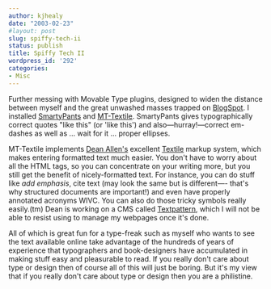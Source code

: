 ```yaml
---
author: kjhealy
date: "2003-02-23"
#layout: post
slug: spiffy-tech-ii
status: publish
title: Spiffy Tech II
wordpress_id: '292'
categories:
- Misc
---
```


Further messing with Movable Type plugins, designed to widen the distance between myself and the great unwashed masses trapped on [BlogSpot](http://www.blogspot.com). I installed [SmartyPants](http://daringfireball.net/projects/smartypants) and [MT-Textile](http://www.bradchoate.com/past/mttextile.php). SmartyPants gives typographically correct quotes "like this" (or 'like this') and also—hurray!—correct em-dashes as well as … wait for it … proper ellipses.

MT-Textile implements [Dean Allen's](http://www.textism.com) excellent [Textile](http://www.textism.com/tools/textile/) markup system, which makes entering formatted text much easier. You don't have to worry about all the HTML tags, so you can concentrate on your writing more, but you still get the benefit of nicely-formatted text. For instance, you can do stuff like *add emphasis*, cite text (may look the same but is different—- that's why structured documents are important!) and even have properly annotated acronyms WIVC. You can also do those tricky symbols really easily.(tm) Dean is working on a CMS called [Textpattern](http://www.textpattern.com), which I will not be able to resist using to manage my webpages once it's done.

All of which is great fun for a type-freak such as myself who wants to see the text available online take advantage of the hundreds of years of experience that typographers and book-designers have accumulated in making stuff easy and pleasurable to read. If you really don't care about type or design then of course all of this will just be boring. But it's my view that if you really don't care about type or design then you are a philistine.

